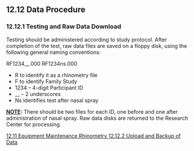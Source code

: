 ## 12.12 Data Procedure

### 12.12.1 Testing and Raw Data Download

Testing should be administered according to study protocol.  After completion of the test, raw data files are saved on a floppy disk, using the following general naming conventions:

RF1234__.000
RF1234ns.000

* R to identify it as a rhinometry file
* F to identify Family Study
* 1234 – 4-digit Participant ID
* __  – 2 underscores
* Ns identifies test after nasal spray

**<u>NOTE</u>:** There should be two files for each ID, one before and one after administration of nasal spray.  Raw data disks are returned to the Research Center for processing.


<div class="center">
<div class="btn-group">
  <a href=":pages_path:/manuals/rhinometry/12-11-equipment-maintenance.md" class="btn btn-default">
    <span class="glyphicon glyphicon-chevron-left"></span>
    12.11 Equipment Maintenance
  </a>

  <a href=":pages_path:/manuals/rhinometry" class="btn btn-default">
    <span class="glyphicon glyphicon-chevron-up"></span>
    Rhinometry
  </a>

  <a href=":pages_path:/manuals/rhinometry/12-12-02-upload-backup-data.md" class="btn btn-success">
    12.12.2 Upload and Backup of Data
    <span class="glyphicon glyphicon-chevron-right"></span>
  </a>
</div>
</div>
